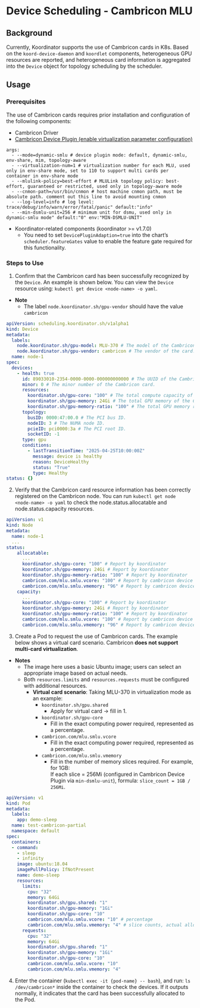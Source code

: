 # Device Scheduling - Cambricon MLU

## Background

Currently, Koordinator supports the use of Cambricon cards in K8s. Based on the `koord-device-daemon` and `koordlet` components, heterogeneous GPU resources are reported, and heterogeneous card information is aggregated into the `Device` object for topology scheduling by the scheduler.

## Usage

### Prerequisites

The use of Cambricon cards requires prior installation and configuration of the following components:
- Cambricon Driver
- [Cambricon Device Plugin (enable virtualization parameter configuration)](https://github.com/Cambricon/cambricon-k8s-device-plugin)
``` startup parameters
args:
  - --mode=dynamic-smlu # device plugin mode: default, dynamic-smlu, env-share, mim, topology-aware
  - --virtualization-num=1 # virtualization number for each MLU, used only in env-share mode, set to 110 to support multi cards per container in env-share mode
  - --mlulink-policy=best-effort # MLULink topology policy: best-effort, guaranteed or restricted, used only in topology-aware mode
  - --cnmon-path=/usr/bin/cnmon # host machine cnmon path, must be absolute path. comment out this line to avoid mounting cnmon
  - --log-level=info # log level: trace/debug/info/warn/error/fatal/panic" default:"info"
  - --min-dsmlu-unit=256 # minimum unit for dsmu, used only in dynamic-smlu mode" default:"0" env:"MIN-DSMLU-UNIT"
```
- Koordinator-related components (koordinator >= v1.7.0)
  - You need to set `DevicePluginAdaption=true` into the chart’s `scheduler.featureGates` value to enable the feature gate required for this functionality.

### Steps to Use

1. Confirm that the Cambricon card has been successfully recognized by the `Device`. An example is shown below. You can view the `Device` resource using: `kubectl get device <node-name> -o yaml`.
- **Note**
  - The label `node.koordinator.sh/gpu-vendor` should have the value `cambricon`
```yaml
apiVersion: scheduling.koordinator.sh/v1alpha1
kind: Device
metadata:
  labels:
    node.koordinator.sh/gpu-model: MLU-370 # The model of the Cambricon card.
    node.koordinator.sh/gpu-vendor: cambricon # The vendor of the card.
  name: node-1
spec:
  devices:
    - health: true
      id: 89033010-2354-0000-0000-000000000000 # The UUID of the Cambricon card (mocked value).
      minor: 0 # The minor number of the Cambricon card.
      resources:
        koordinator.sh/gpu-core: "100" # The total compute capacity of the Cambricon card in percentage.
        koordinator.sh/gpu-memory: 24Gi # The total GPU memory of the Cambricon card.
        koordinator.sh/gpu-memory-ratio: "100" # The total GPU memory ratio in percentage.
      topology:
        busID: 0000:47:00.0 # The PCI bus ID.
        nodeID: 3 # The NUMA node ID.
        pcieID: pci0000:3a # The PCI root ID.
        socketID: -1
      type: gpu
      conditions:
        - lastTransitionTime: "2025-04-25T10:00:00Z"
          message: device is healthy
          reason: DeviceHealthy
          status: "True"
          type: Healthy
status: {}
```
2. Verify that the Cambricon card resource information has been correctly registered on the Cambricon node. You can run `kubectl get node <node-name> -o yaml` to check the node.status.allocatable and node.status.capacity resources.
```yaml
apiVersion: v1
kind: Node
metadata:
  name: node-1
  ...
status:
    allocatable:
      ...
      koordinator.sh/gpu-core: "100" # Report by koordinator
      koordinator.sh/gpu-memory: 24Gi # Report by koordinator
      koordinator.sh/gpu-memory-ratio: "100" # Report by koordinator
      cambricon.com/mlu.smlu.vcore: "100" # Report by cambricon device plugin
      cambricon.com/mlu.smlu.vmemory: "96" # Report by cambricon device plugin
    capacity:
      ...
      koordinator.sh/gpu-core: "100" # Report by koordinator
      koordinator.sh/gpu-memory: 24Gi # Report by koordinator
      koordinator.sh/gpu-memory-ratio: "100" # Report by koordinator
      cambricon.com/mlu.smlu.vcore: "100" # Report by cambricon device plugin
      cambricon.com/mlu.smlu.vmemory: "96" # Report by cambricon device plugin
```
3. Create a Pod to request the use of Cambricon cards. The example below shows a virtual card scenario. Cambricon **does not support multi-card virtualization**.

- **Notes**
  - The image here uses a basic Ubuntu image; users can select an appropriate image based on actual needs.
  - Both `resources.limits` and `resources.requests` must be configured with additional resources.
    - **Virtual card scenario**: Taking MLU-370 in virtualization mode as an example:
      - `koordinator.sh/gpu.shared`
        - Apply for virtual card → fill in 1.
      - `koordinator.sh/gpu-core`
        - Fill in the exact computing power required, represented as a percentage.
      - `cambricon.com/mlu.smlu.vcore`
        - Fill in the exact computing power required, represented as a percentage.
      - `cambricon.com/mlu.smlu.vmemory`
        - Fill in the number of memory slices required. For example, for 1GB:  
          If each slice = 256Mi (configured in Cambricon Device Plugin via `min-dsmlu-unit`), formula: `slice_count = 1GB / 256Mi`.

```yaml partial-card
apiVersion: v1
kind: Pod
metadata:
  labels:
    app: demo-sleep
  name: test-cambricon-partial
  namespace: default
spec:
  containers:
  - command:
    - sleep
    - infinity
    image: ubuntu:18.04
    imagePullPolicy: IfNotPresent
    name: demo-sleep
    resources:
      limits:
        cpu: "32"
        memory: 64Gi
        koordinator.sh/gpu.shared: "1"
        koordinator.sh/gpu-memory: "1Gi"
        koordinator.sh/gpu-core: "10"
        cambricon.com/mlu.smlu.vcore: "10" # percentage
        cambricon.com/mlu.smlu.vmemory: "4" # slice counts, actual allocated memory: 4*256Mi=1Gi
      requests:
        cpu: "32"
        memory: 64Gi
        koordinator.sh/gpu.shared: "1"
        koordinator.sh/gpu-memory: "1Gi"
        koordinator.sh/gpu-core: "10"
        cambricon.com/mlu.smlu.vcore: "10"
        cambricon.com/mlu.smlu.vmemory: "4" 
```

4. Enter the container (`kubectl exec -it {pod-name} -- bash`), and run: `ls /dev/cambricon*` inside the container to check the devices. If it outputs normally, it indicates that the card has been successfully allocated to the Pod.
